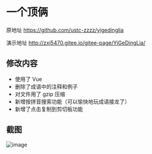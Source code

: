 # 一个顶俩

原地址 https://github.com/ustc-zzzz/yigedinglia

演示地址 http://zxj5470.gitee.io/gitee-page/YiGeDingLia/

## 修改内容
- 使用了 Vue
- 删除了成语中的注释和例子
- 对文件用了 gzip 压缩
- 新增按拼音搜索功能（可以愉快地玩成语接龙了）
- 新增了点击复制到剪切板功能

## 截图
![image](https://user-images.githubusercontent.com/20026798/62816354-4d4e3d00-bb58-11e9-9954-2cda022e10f6.png)
